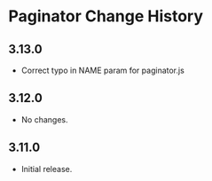 Paginator Change History
====================

3.13.0
------

* Correct typo in NAME param for paginator.js

3.12.0
------

* No changes.

3.11.0
-----

* Initial release.
